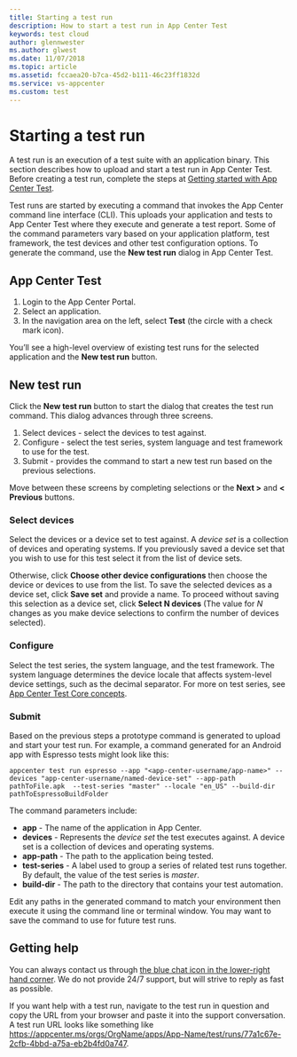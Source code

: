 ```yaml
---
title: Starting a test run
description: How to start a test run in App Center Test
keywords: test cloud
author: glennwester
ms.author: glwest
ms.date: 11/07/2018
ms.topic: article
ms.assetid: fccaea20-b7ca-45d2-b111-46c23ff1832d
ms.service: vs-appcenter
ms.custom: test
---
```


# Starting a test run

A test run is an execution of a test suite with an application binary. This section describes how to upload and start a test run in App Center Test. Before creating a test run, complete the steps at [Getting started with App Center Test](~/test-cloud/getting-started.md).

Test runs are started by executing a command that invokes the App Center command line interface (CLI). This uploads your application and tests to App Center Test where they execute and generate a test report. Some of the command parameters vary based on your application platform, test framework, the test devices and other test configuration options. To generate the command, use the **New test run** dialog in App Center Test.

## App Center Test

1. Login to the App Center Portal.
2. Select an application.
3. In the navigation area on the left, select **Test** (the circle with a check mark icon).

You’ll see a high-level overview of existing test runs for the selected application and the **New test run** button.

## New test run

Click the **New test run** button to start the dialog that creates the test run command. This dialog advances through three screens.

1. Select devices - select the devices to test against.
2. Configure - select the test series, system language and test framework to use for the test.
3. Submit - provides the command to start a new test run based on the previous selections.

Move between these screens by completing selections or the **Next >** and **< Previous** buttons.

### Select devices

Select the devices or a device set to test against. A *device set* is a collection of devices and operating systems. If you previously saved a device set that you wish to use for this test select it from the list of device sets.

Otherwise, click **Choose other device configurations** then choose the device or devices to use from the list. To save the selected devices as a device set, click **Save set** and provide a name. To proceed without saving this selection as a device set, click **Select N devices** (The value for *N* changes as you make device selections to confirm the number of devices selected).

### Configure

Select the test series, the system language, and the test framework. The system language determines the device locale that affects system-level device settings, such as the decimal separator. For more on test series, see [App Center Test Core concepts](~/test-cloud/core-concepts.md).

### Submit

Based on the previous steps a prototype command is generated to upload and start your test run. For example, a command generated for an Android app with Espresso tests might look like this:

```shell
appcenter test run espresso --app "<app-center-username/app-name>" --devices "app-center-username/named-device-set" --app-path pathToFile.apk  --test-series "master" --locale "en_US" --build-dir pathToEspressoBuildFolder
```

The command parameters include:

* **app** - The name of the application in App Center.
* **devices** - Represents the *device set* the test executes against. A device set is a collection of devices and operating systems.
* **app-path** - The path to the application being tested.
* **test-series** - A label used to group a series of related test runs together. By default, the value of the test series is *master*.
* **build-dir** - The path to the directory that contains your test automation.

Edit any paths in the generated command to match your environment then execute it using the command line or terminal window. You may want to save the command to use for future test runs.

## Getting help

You can always contact us through [the blue chat icon in the lower-right hand corner](https://intercom.help/appcenter/getting-started/getting-help-with-app-center). We do not provide 24/7 support, but will strive to reply as fast as possible.

If you want help with a test run, navigate to the test run in question and copy the URL from your browser and paste it into the support conversation. A test run URL looks like something like https://appcenter.ms/orgs/OrgName/apps/App-Name/test/runs/77a1c67e-2cfb-4bbd-a75a-eb2b4fd0a747.
